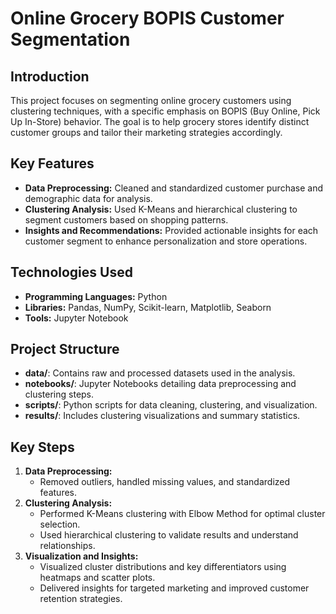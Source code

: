 # Online Grocery BOPIS Customer Segmentation

## Introduction
This project focuses on segmenting online grocery customers using clustering techniques, with a specific emphasis on BOPIS (Buy Online, Pick Up In-Store) behavior. The goal is to help grocery stores identify distinct customer groups and tailor their marketing strategies accordingly.

## Key Features
- **Data Preprocessing:** Cleaned and standardized customer purchase and demographic data for analysis.
- **Clustering Analysis:** Used K-Means and hierarchical clustering to segment customers based on shopping patterns.
- **Insights and Recommendations:** Provided actionable insights for each customer segment to enhance personalization and store operations.

## Technologies Used
- **Programming Languages:** Python
- **Libraries:** Pandas, NumPy, Scikit-learn, Matplotlib, Seaborn
- **Tools:** Jupyter Notebook

## Project Structure
- **data/**: Contains raw and processed datasets used in the analysis.
- **notebooks/**: Jupyter Notebooks detailing data preprocessing and clustering steps.
- **scripts/**: Python scripts for data cleaning, clustering, and visualization.
- **results/**: Includes clustering visualizations and summary statistics.

## Key Steps
1. **Data Preprocessing:**  
   - Removed outliers, handled missing values, and standardized features.
2. **Clustering Analysis:**  
   - Performed K-Means clustering with Elbow Method for optimal cluster selection.
   - Used hierarchical clustering to validate results and understand relationships.
3. **Visualization and Insights:**  
   - Visualized cluster distributions and key differentiators using heatmaps and scatter plots.
   - Delivered insights for targeted marketing and improved customer retention strategies.
